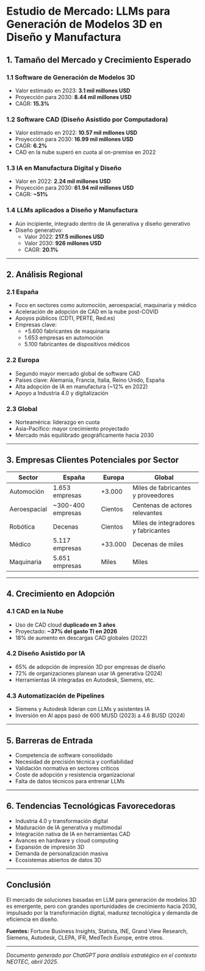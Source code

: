 
# Estudio de Mercado: LLMs para Generación de Modelos 3D en Diseño y Manufactura

## 1. Tamaño del Mercado y Crecimiento Esperado

### 1.1 Software de Generación de Modelos 3D
- Valor estimado en 2023: **3.1 mil millones USD**
- Proyección para 2030: **8.44 mil millones USD**
- CAGR: **15.3%**

### 1.2 Software CAD (Diseño Asistido por Computadora)
- Valor estimado en 2022: **10.57 mil millones USD**
- Proyección para 2030: **16.99 mil millones USD**
- CAGR: **6.2%**
- CAD en la nube superó en cuota al on-premise en 2022

### 1.3 IA en Manufactura Digital y Diseño
- Valor en 2022: **2.24 mil millones USD**
- Proyección para 2030: **61.94 mil millones USD**
- CAGR: **~51%**

### 1.4 LLMs aplicados a Diseño y Manufactura
- Aún incipiente, integrado dentro de IA generativa y diseño generativo
- Diseño generativo: 
  - Valor 2022: **217.5 millones USD**
  - Valor 2030: **926 millones USD**
  - CAGR: **20.1%**

---

## 2. Análisis Regional

### 2.1 España
- Foco en sectores como automoción, aeroespacial, maquinaria y médico
- Aceleración de adopción de CAD en la nube post-COVID
- Apoyos públicos (CDTI, PERTE, Red.es)
- Empresas clave:
  - +5.600 fabricantes de maquinaria
  - 1.653 empresas en automoción
  - 5.100 fabricantes de dispositivos médicos

### 2.2 Europa
- Segundo mayor mercado global de software CAD
- Países clave: Alemania, Francia, Italia, Reino Unido, España
- Alta adopción de IA en manufactura (~12% en 2022)
- Apoyo a Industria 4.0 y digitalización

### 2.3 Global
- Norteamérica: liderazgo en cuota
- Asia-Pacífico: mayor crecimiento proyectado
- Mercado más equilibrado geográficamente hacia 2030

---

## 3. Empresas Clientes Potenciales por Sector

| Sector        | España               | Europa               | Global                              |
|---------------|----------------------|----------------------|-------------------------------------|
| Automoción    | 1.653 empresas       | +3.000               | Miles de fabricantes y proveedores  |
| Aeroespacial  | ~300-400 empresas    | Cientos              | Centenas de actores relevantes      |
| Robótica      | Decenas              | Cientos              | Miles de integradores y fabricantes |
| Médico        | 5.117 empresas       | +33.000              | Decenas de miles                   |
| Maquinaria    | 5.651 empresas       | Miles                | Miles                               |

---

## 4. Crecimiento en Adopción

### 4.1 CAD en la Nube
- Uso de CAD cloud **duplicado en 3 años**
- Proyectado: **~37% del gasto TI en 2026**
- 18% de aumento en descargas CAD globales (2022)

### 4.2 Diseño Asistido por IA
- 65% de adopción de impresión 3D por empresas de diseño
- 72% de organizaciones planean usar IA generativa (2024)
- Herramientas IA integradas en Autodesk, Siemens, etc.

### 4.3 Automatización de Pipelines
- Siemens y Autodesk lideran con LLMs y asistentes IA
- Inversión en AI apps pasó de 600 MUSD (2023) a 4.6 BUSD (2024)

---

## 5. Barreras de Entrada

- Competencia de software consolidado
- Necesidad de precisión técnica y confiabilidad
- Validación normativa en sectores críticos
- Coste de adopción y resistencia organizacional
- Falta de datos técnicos para entrenar LLMs

---

## 6. Tendencias Tecnológicas Favorecedoras

- Industria 4.0 y transformación digital
- Maduración de IA generativa y multimodal
- Integración nativa de IA en herramientas CAD
- Avances en hardware y cloud computing
- Expansión de impresión 3D
- Demanda de personalización masiva
- Ecosistemas abiertos de datos 3D

---

## Conclusión

El mercado de soluciones basadas en LLM para generación de modelos 3D es emergente, pero con grandes oportunidades de crecimiento hacia 2030, impulsado por la transformación digital, madurez tecnológica y demanda de eficiencia en diseño.

**Fuentes:** Fortune Business Insights, Statista, INE, Grand View Research, Siemens, Autodesk, CLEPA, IFR, MedTech Europe, entre otros.

---

*Documento generado por ChatGPT para análisis estratégico en el contexto NEOTEC, abril 2025.*
